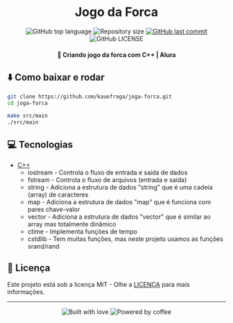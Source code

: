 <h1 align="center">Jogo da Forca</h1>

<p align="center">
  <img
    alt="GitHub top language"
    src="https://img.shields.io/github/languages/top/kauefraga/joga-forca.svg"
  />
  <img
    alt="Repository size"
    src="https://img.shields.io/github/repo-size/kauefraga/joga-forca.svg"
  />
  <a href="https://github.com/kauefraga/joga-forca/commits/main">
    <img
      alt="GitHub last commit"
      src="https://img.shields.io/github/last-commit/kauefraga/joga-forca.svg"
    />
  </a>
  <img
    alt="GitHub LICENSE"
    src="https://img.shields.io/github/license/kauefraga/joga-forca.svg"
  />
</p>

<h4 align="center">🎯 Criando jogo da forca com C++ | Alura</h4>

## ⬇️ Como baixar e rodar

```bash
git clone https://github.com/kauefraga/joga-forca.git
cd joga-forca

make src/main
./src/main
```

## 💻 Tecnologias

- [C++](https://en.wikipedia.org/wiki/C++)
  - iostream - Controla o fluxo de entrada e saída de dados
  - fstream - Controla o fluxo de arquivos (entrada e saída)
  - string - Adiciona a estrutura de dados "string" que é uma cadeia (array) de caracteres
  - map - Adiciona a estrutura de dados "map" que é funciona com pares chave-valor
  - vector - Adiciona a estrutura de dados "vector" que é similar ao array mas totalmente dinâmico
  - ctime - Implementa funções de tempo
  - cstdlib - Tem muitas funções, mas neste projeto usamos as funções srand/rand

## 📝 Licença

Este projeto está sob a licença MIT - Olhe a [LICENÇA](https://github.com/kauefraga/joga-forca/blob/main/LICENSE) para mais informações.

---

<div align="center" display="flex">
  <img alt="Built with love" src="https://forthebadge.com/images/badges/built-with-love.svg">
  <img alt="Powered by coffee" src="https://forthebadge.com/images/badges/powered-by-coffee.svg">
</div>
